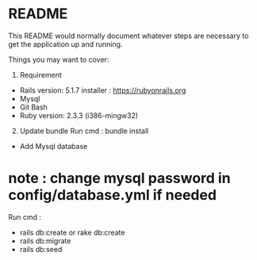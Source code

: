 # README

This README would normally document whatever steps are necessary to get the
application up and running.

Things you may want to cover:

1. Requirement
- Rails version: 5.1.7 installer : https://rubyonrails.org
- Mysql
- Git Bash 
- Ruby version: 2.3.3 (i386-mingw32)

2. Update bundle
Run cmd : bundle install

* Add Mysql database
# note : change mysql password in config/database.yml if needed
Run cmd :
- rails db:create or rake db:create
- rails db:migrate
- rails db:seed

